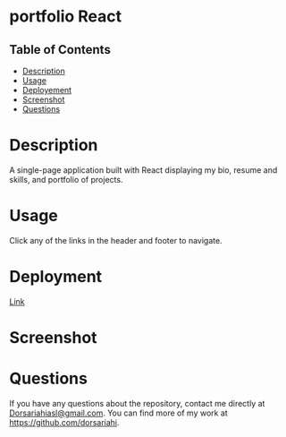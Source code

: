 # portfolio React

## Table of Contents
- [Description](#description)
- [Usage](#usage)
- [Deployement](#deployment)
- [Screenshot](#screenshot)
- [Questions](#questions)

# Description
A single-page application built with React displaying my bio, resume and skills, and portfolio of projects.

# Usage
Click any of the links in the header and footer to navigate.

# Deployment
[Link](https://dorsariahi.github.io/portfolio/)

# Screenshot

# Questions
If you have any questions about the repository, contact me directly at Dorsariahiasl@gmail.com. You can find more of my work at https://github.com/dorsariahi.
